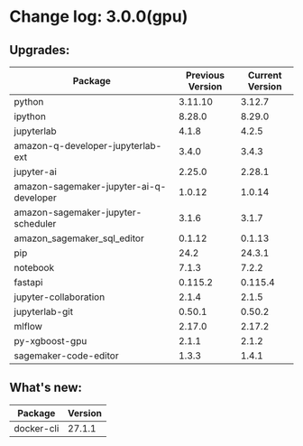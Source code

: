 # Change log: 3.0.0(gpu)

## Upgrades: 

Package | Previous Version | Current Version
---|---|---
python|3.11.10|3.12.7
ipython|8.28.0|8.29.0
jupyterlab|4.1.8|4.2.5
amazon-q-developer-jupyterlab-ext|3.4.0|3.4.3
jupyter-ai|2.25.0|2.28.1
amazon-sagemaker-jupyter-ai-q-developer|1.0.12|1.0.14
amazon-sagemaker-jupyter-scheduler|3.1.6|3.1.7
amazon_sagemaker_sql_editor|0.1.12|0.1.13
pip|24.2|24.3.1
notebook|7.1.3|7.2.2
fastapi|0.115.2|0.115.4
jupyter-collaboration|2.1.4|2.1.5
jupyterlab-git|0.50.1|0.50.2
mlflow|2.17.0|2.17.2
py-xgboost-gpu|2.1.1|2.1.2
sagemaker-code-editor|1.3.3|1.4.1

## What's new: 

Package | Version 
---|---
docker-cli|27.1.1
